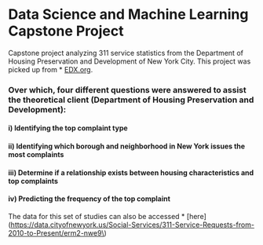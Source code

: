 # Data Science and Machine Learning Capstone Project
Capstone project analyzing 311 service statistics from the Department of Housing Preservation and Development of New York City.
This project was picked up from * [EDX.org](https://www.edx.org/course/data-science-and-machine-learning-capstone-project).

### Over which, four different questions were answered to assist the theoretical client (Department of Housing Preservation and Development):
#### i) Identifying the top complaint type
#### ii) Identifying which borough and neighborhood in New York issues the most complaints
#### iii) Determine if a relationship exists between housing characteristics and top complaints
#### iv) Predicting the frequency of the top complaint

The data for this set of studies can also be accessed * [here](https://data.cityofnewyork.us/Social-Services/311-Service-Requests-from-2010-to-Present/erm2-nwe9\)
